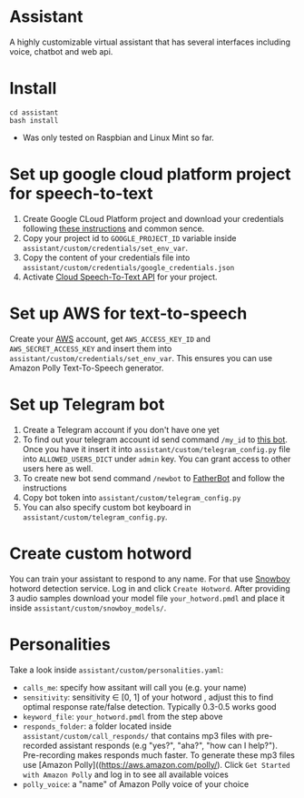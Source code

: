 # Assistant
A highly customizable virtual assistant that has several interfaces including voice, chatbot and web api.

# Install
``` git clone https://github.com/vadimtitov/assistant.git
cd assistant
bash install
```
 * Was only tested on Raspbian and Linux Mint so far.
# Set up google cloud platform project for speech-to-text
1. Create Google CLoud Platform project and download your credentials following [these instructions](https://cloud.google.com/docs/authentication/getting-started) and common sence.
2. Copy your project id to `GOOGLE_PROJECT_ID` variable inside `assistant/custom/credentials/set_env_var`. 
3. Copy the content of your credentials file into `assistant/custom/credentials/google_credentials.json`
4. Activate [Cloud Speech-To-Text API](https://console.developers.google.com/apis/library/speech.googleapis.com/) for your project.

# Set up AWS for text-to-speech
Create your [AWS](https://aws.amazon.com/) account, get `AWS_ACCESS_KEY_ID` and `AWS_SECRET_ACCESS_KEY` and insert them into `assistant/custom/credentials/set_env_var`. This ensures you can use Amazon Polly Text-To-Speech generator.

# Set up Telegram bot
1. Create a Telegram account if you don't have one yet
2. To find out your telegram account id send command `/my_id` to [this bot](https://t.me/get_id_bot). Once you have it insert it into `assistant/custom/telegram_config.py` file into `ALLOWED_USERS_DICT` under `admin` key. You can grant access to other users here as well.
3. To create new bot send command `/newbot` to [FatherBot](https://t.me/botfather) and follow the instructions
4. Copy bot token into `assistant/custom/telegram_config.py`
5. You can also specify custom bot keyboard in `assistant/custom/telegram_config.py`.

# Create custom hotword
You can train your assistant to respond to any name. For that use [Snowboy](https://snowboy.kitt.ai/) hotword detection service. Log in and click `Create Hotword`. After providing 3 audio samples download your model file `your_hotword.pmdl` and place it inside `assistant/custom/snowboy_models/`.

# Personalities 
Take a look inside `assistant/custom/personalities.yaml`:
  - `calls_me`: specify how assitant will call you (e.g. your name)
  - `sensitivity`: sensitivity ∈ [0, 1] of your hotword , adjust this to find optimal response rate/false detection. Typically 0.3-0.5 works good
  - `keyword_file`: `your_hotword.pmdl` from the step above
  - `responds_folder`: a folder located inside `assistant/custom/call_responds/` that contains mp3 files with pre-recorded assistant responds (e.g "yes?", "aha?", "how can I help?"). Pre-recording makes responds much faster. To generate these mp3 files use [Amazon Polly]((https://aws.amazon.com/polly/). Click `Get Started with Amazon Polly` and log in to see all available voices
  - `polly_voice`: a "name" of Amazon Polly voice of your choice


